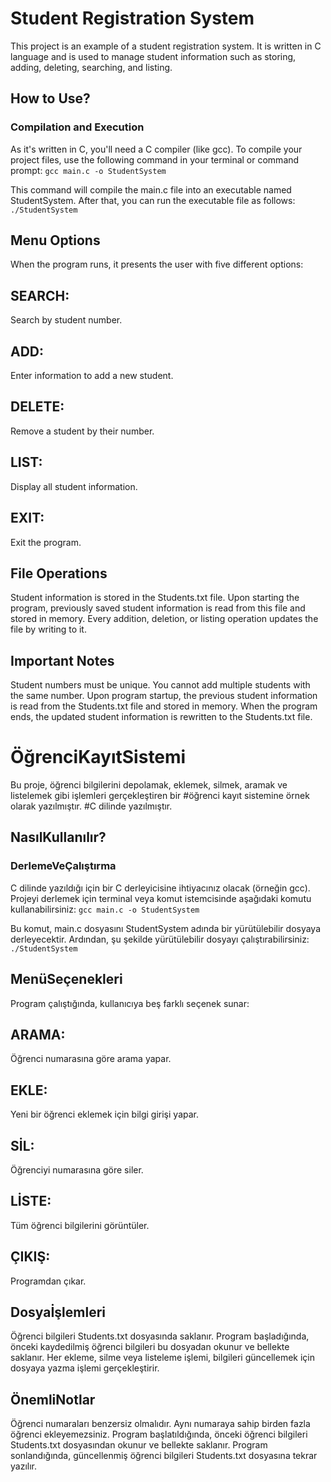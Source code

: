 # Student Registration System
This project is an example of a student registration system. It is written in C language and is used to manage student information such as storing, adding, deleting, searching, and listing.

## How to Use?
### Compilation and Execution

As it's written in C, you'll need a C compiler (like gcc). To compile your project files, use the following command in your terminal or command prompt:
`gcc main.c -o StudentSystem`

This command will compile the main.c file into an executable named StudentSystem. After that, you can run the executable file as follows:
`./StudentSystem`

## Menu Options

When the program runs, it presents the user with five different options:

## SEARCH: 
Search by student number.
## ADD:
Enter information to add a new student.
## DELETE: 
Remove a student by their number.
## LIST:
Display all student information.
## EXIT: 
Exit the program.

## File Operations

Student information is stored in the Students.txt file.
Upon starting the program, previously saved student information is read from this file and stored in memory.
Every addition, deletion, or listing operation updates the file by writing to it.

## Important Notes

Student numbers must be unique. You cannot add multiple students with the same number.
Upon program startup, the previous student information is read from the Students.txt file and stored in memory.
When the program ends, the updated student information is rewritten to the Students.txt file.

# ÖğrenciKayıtSistemi
Bu proje, öğrenci bilgilerini depolamak, eklemek, silmek, aramak ve listelemek gibi işlemleri gerçekleştiren bir #öğrenci kayıt sistemine örnek olarak yazılmıştır. #C dilinde yazılmıştır.

## NasılKullanılır?
### DerlemeVeÇalıştırma

C dilinde yazıldığı için bir C derleyicisine ihtiyacınız olacak (örneğin gcc). Projeyi derlemek için terminal veya komut istemcisinde aşağıdaki komutu kullanabilirsiniz:
`gcc main.c -o StudentSystem`

Bu komut, main.c dosyasını StudentSystem adında bir yürütülebilir dosyaya derleyecektir. Ardından, şu şekilde yürütülebilir dosyayı çalıştırabilirsiniz:
`./StudentSystem`

## MenüSeçenekleri

Program çalıştığında, kullanıcıya beş farklı seçenek sunar:

## ARAMA: 
Öğrenci numarasına göre arama yapar.
## EKLE:
Yeni bir öğrenci eklemek için bilgi girişi yapar.
## SİL: 
Öğrenciyi numarasına göre siler.
## LİSTE:
Tüm öğrenci bilgilerini görüntüler.
## ÇIKIŞ: 
Programdan çıkar.

## Dosyaİşlemleri

Öğrenci bilgileri Students.txt dosyasında saklanır.
Program başladığında, önceki kaydedilmiş öğrenci bilgileri bu dosyadan okunur ve bellekte saklanır.
Her ekleme, silme veya listeleme işlemi, bilgileri güncellemek için dosyaya yazma işlemi gerçekleştirir.

## ÖnemliNotlar

Öğrenci numaraları benzersiz olmalıdır. Aynı numaraya sahip birden fazla öğrenci ekleyemezsiniz.
Program başlatıldığında, önceki öğrenci bilgileri Students.txt dosyasından okunur ve bellekte saklanır.
Program sonlandığında, güncellenmiş öğrenci bilgileri Students.txt dosyasına tekrar yazılır.

